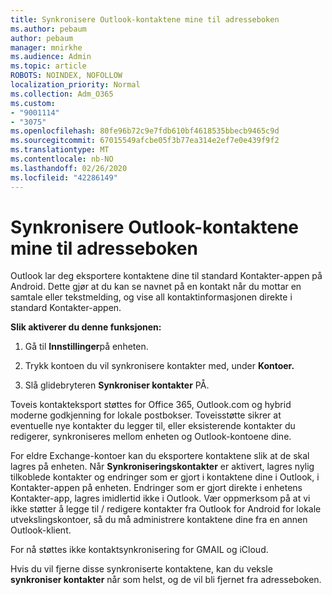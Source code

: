 ```yaml
---
title: Synkronisere Outlook-kontaktene mine til adresseboken
ms.author: pebaum
author: pebaum
manager: mnirkhe
ms.audience: Admin
ms.topic: article
ROBOTS: NOINDEX, NOFOLLOW
localization_priority: Normal
ms.collection: Adm_O365
ms.custom:
- "9001114"
- "3075"
ms.openlocfilehash: 80fe96b72c9e7fdb610bf4618535bbecb9465c9d
ms.sourcegitcommit: 67015549afcbe05f3b77ea314e2ef7e0e439f9f2
ms.translationtype: MT
ms.contentlocale: nb-NO
ms.lasthandoff: 02/26/2020
ms.locfileid: "42286149"
---
```

# <a name="sync-my-outlook-contacts-to-my-address-book"></a>Synkronisere Outlook-kontaktene mine til adresseboken

Outlook lar deg eksportere kontaktene dine til standard Kontakter-appen på Android. Dette gjør at du kan se navnet på en kontakt når du mottar en samtale eller tekstmelding, og vise all kontaktinformasjonen direkte i standard Kontakter-appen.
 
**Slik aktiverer du denne funksjonen:**
 
1. Gå til **Innstillinger**på enheten.

2. Trykk kontoen du vil synkronisere kontakter med, under **Kontoer.**

3. Slå glidebryteren **Synkroniser kontakter** PÅ.
 
Toveis kontakteksport støttes for Office 365, Outlook.com og hybrid moderne godkjenning for lokale postbokser. Toveisstøtte sikrer at eventuelle nye kontakter du legger til, eller eksisterende kontakter du redigerer, synkroniseres mellom enheten og Outlook-kontoene dine.
 
For eldre Exchange-kontoer kan du eksportere kontaktene slik at de skal lagres på enheten. Når **Synkroniseringskontakter** er aktivert, lagres nylig tilkoblede kontakter og endringer som er gjort i kontaktene dine i Outlook, i Kontakter-appen på enheten. Endringer som er gjort direkte i enhetens Kontakter-app, lagres imidlertid ikke i Outlook. Vær oppmerksom på at vi ikke støtter å legge til / redigere kontakter fra Outlook for Android for lokale utvekslingskontoer, så du må administrere kontaktene dine fra en annen Outlook-klient.
 
For nå støttes ikke kontaktsynkronisering for GMAIL og iCloud.
 
Hvis du vil fjerne disse synkroniserte kontaktene, kan du veksle **synkroniser kontakter** når som helst, og de vil bli fjernet fra adresseboken.

